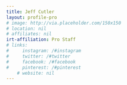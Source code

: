 ```yaml
---
title: Jeff Cutler
layout: profile-pro
# image: http://via.placeholder.com/150x150
# location: nil
# affiliates: nil
irt-affiliation: Pro Staff
# links:
#     instagram: /#instagram
#     twitter: /#twitter
#     facebook: /#facebook
#     pinterest: /#pinterest
    # website: nil
---
```

